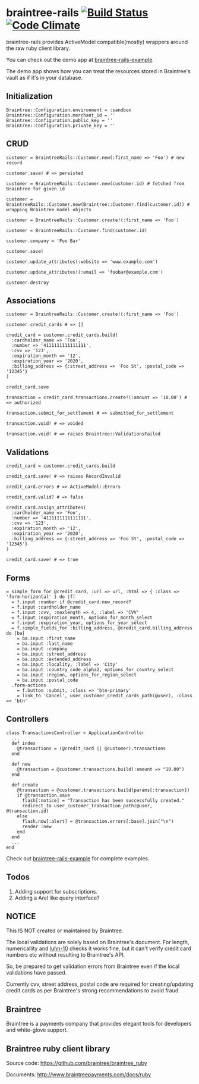 braintree-rails [![Build Status](https://secure.travis-ci.org/lyang/braintree-rails.png)](http://travis-ci.org/lyang/braintree-rails) [![Code Climate](https://codeclimate.com/github/lyang/braintree-rails.png)](https://codeclimate.com/github/lyang/braintree-rails)
===============
braintree-rails provides ActiveModel compatible(mostly) wrappers around the raw ruby client library.

You can check out the demo app at [braintree-rails-example](https://github.com/lyang/braintree-rails-example).

The demo app shows how you can treat the resources stored in Braintree's vault as if it's in your database.

Initialization
---------------
    Braintree::Configuration.environment = :sandbox
    Braintree::Configuration.merchant_id = ''
    Braintree::Configuration.public_key = ''
    Braintree::Configuration.private_key = ''

CRUD
---------------
    customer = BraintreeRails::Customer.new(:first_name => 'Foo') # new record

    customer.save! # => persisted

    customer = BraintreeRails::Customer.new(customer.id) # fetched from Braintree for given id

    customer = BraintreeRails::Customer.new(Braintree::Customer.find(customer.id)) # wrapping Braintree model objects

    customer = BraintreeRails::Customer.create!(:first_name => 'Foo')

    customer = BraintreeRails::Customer.find(customer.id)

    customer.company = 'Foo Bar'

    customer.save!

    customer.update_attributes(:website => 'www.example.com')

    customer.update_attributes!(:email => 'foobar@example.com')

    customer.destroy

Associations
---------------

    customer = BraintreeRails::Customer.create!(:first_name => 'Foo')

    customer.credit_cards # => []

    credit_card = customer.credit_cards.build(
      :cardholder_name => 'Foo',
      :number => '4111111111111111',
      :cvv => '123',
      :expiration_month => '12',
      :expiration_year => '2020',
      :billing_address => {:street_address => 'Foo St', :postal_code => '12345'}
    )

    credit_card.save

    transaction = credit_card.transactions.create!(:amount => '10.00') # => authorized

    transaction.submit_for_settlement # => submitted_for_settlement

    transaction.void! # => voided

    transaction.void! # => raises Braintree::ValidationsFailed

Validations
---------------
    credit_card = customer.credit_cards.build

    credit_card.save! # => raises RecordInvalid

    credit_card.errors # => ActiveModel::Errors

    credit_card.valid? # => false

    credit_card.assign_attributes(
      :cardholder_name => 'Foo',
      :number => '4111111111111111',
      :cvv => '123',
      :expiration_month => '12',
      :expiration_year => '2020',
      :billing_address => {:street_address => 'Foo St', :postal_code => '12345'}
    )

    credit_card.save! # => true

Forms
---------------
    = simple_form_for @credit_card, :url => url, :html => { :class => 'form-horizontal' } do |f|
      = f.input :number if @credit_card.new_record?
      = f.input :cardholder_name
      = f.input :cvv, :maxlength => 4, :label => 'CVV'
      = f.input :expiration_month, options_for_month_select
      = f.input :expiration_year, options_for_year_select
      = f.simple_fields_for :billing_address, @credit_card.billing_address do |ba|
        = ba.input :first_name
        = ba.input :last_name
        = ba.input :company
        = ba.input :street_address
        = ba.input :extended_address
        = ba.input :locality, :label => 'City'
        = ba.input :country_code_alpha2, options_for_country_select
        = ba.input :region, options_for_region_select
        = ba.input :postal_code
      .form-actions
        = f.button :submit, :class => 'btn-primary'
        = link_to 'Cancel', user_customer_credit_cards_path(@user), :class => 'btn'

Controllers
--------------
    class TransactionsController < ApplicationController
      ...
      def index
        @transactions = (@credit_card || @customer).transactions
      end

      def new
        @transaction = @customer.transactions.build(:amount => "10.00")
      end

      def create
        @transaction = @customer.transactions.build(params[:transaction])
        if @transaction.save
          flash[:notice] = "Transaction has been successfully created."
          redirect_to user_customer_transaction_path(@user, @transaction.id)
        else
          flash.now[:alert] = @transaction.errors[:base].join("\n")
          render :new
        end
      end
      ...
    end

Check out [braintree-rails-example](https://github.com/lyang/braintree-rails-example) for complete examples.

Todos
---------------
1. Adding support for subscriptions.
2. Adding a Arel like query interface?

NOTICE
---------------
This IS NOT created or maintained by Braintree.

The local validations are solely based on Braintree's document. For length, numericallity and [luhn-10](http://en.wikipedia.org/wiki/Luhn) checks it works fine, but it can't verify credit card numbers etc without resulting to Braintree's API.

So, be prepared to get validation errors from Braintree even if the local validations have passed.

Currently cvv, street address, postal code are required for creating/updating credit cards as per Braintree's strong recommendations to avoid fraud.


Braintree
---------------
Braintree is a payments company that provides elegant tools for developers and white-glove support.

Braintree ruby client library
---------------
Source code: https://github.com/braintree/braintree_ruby

Documents:   http://www.braintreepayments.com/docs/ruby
